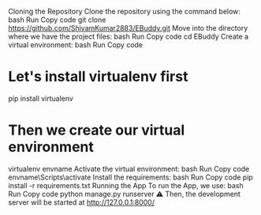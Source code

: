 Cloning the Repository
Clone the repository using the command below:
bash
Run
Copy code
git clone https://github.com/ShivamKumar2883/EBuddy.git
Move into the directory where we have the project files:
bash
Run
Copy code
cd EBuddy
Create a virtual environment:
bash
Run
Copy code
# Let's install virtualenv first
pip install virtualenv

# Then we create our virtual environment
virtualenv envname
Activate the virtual environment:
bash
Run
Copy code
envname\Scripts\activate
Install the requirements:
bash
Run
Copy code
pip install -r requirements.txt
Running the App
To run the App, we use:
bash
Run
Copy code
python manage.py runserver
⚠ Then, the development server will be started at http://127.0.0.1:8000/
